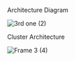Architecture Diagram

![3rd one  (2)](https://github.com/user-attachments/assets/ef93fec7-200c-473e-8b8b-629086b469b4)



Cluster Architecture

![Frame 3 (4)](https://github.com/user-attachments/assets/f9558849-53c4-4d21-b6c0-7b836e257e20)

